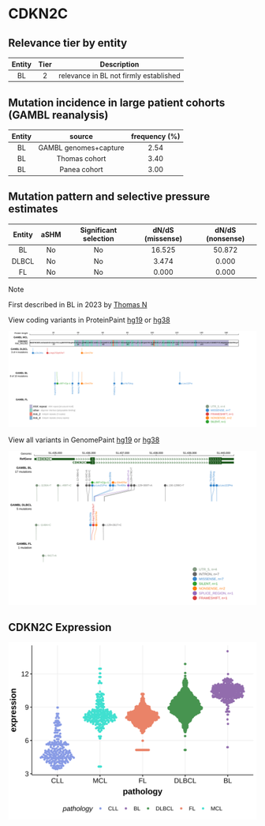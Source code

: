 # CDKN2C

## Relevance tier by entity

|Entity|Tier|Description                           |
|:------:|:----:|--------------------------------------|
|BL    |2   |relevance in BL not firmly established|

## Mutation incidence in large patient cohorts (GAMBL reanalysis)

|Entity|source               |frequency (%)|
|:------:|:---------------------:|:-------------:|
|BL    |GAMBL genomes+capture|2.54         |
|BL    |Thomas cohort        |3.40         |
|BL    |Panea cohort         |3.00         |

## Mutation pattern and selective pressure estimates

|Entity|aSHM|Significant selection|dN/dS (missense)|dN/dS (nonsense)|
|:------:|:----:|:---------------------:|:----------------:|:----------------:|
|BL    |No  |No                   |16.525          |50.872          |
|DLBCL |No  |No                   | 3.474          | 0.000          |
|FL    |No  |No                   | 0.000          | 0.000          |


> [!NOTE]
> First described in BL in 2023 by [Thomas N](https://pubmed.ncbi.nlm.nih.gov/36201743)


View coding variants in ProteinPaint [hg19](https://morinlab.github.io/LLMPP/GAMBL/CDKN2C_protein.html)  or [hg38](https://morinlab.github.io/LLMPP/GAMBL/CDKN2C_protein_hg38.html)

![image](images/proteinpaint/CDKN2C_NM_001262.svg)

View all variants in GenomePaint [hg19](https://morinlab.github.io/LLMPP/GAMBL/CDKN2C.html)  or [hg38](https://morinlab.github.io/LLMPP/GAMBL/CDKN2C_hg38.html)

![image](images/proteinpaint/CDKN2C.svg)
## CDKN2C Expression
![image](images/gene_expression/CDKN2C_by_pathology.svg)
